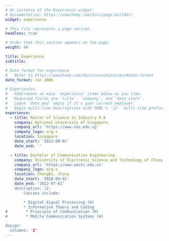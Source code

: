 ```yaml
---
# An instance of the Experience widget.
# Documentation: https://wowchemy.com/docs/page-builder/
widget: experience

# This file represents a page section.
headless: true

# Order that this section appears on the page.
weight: 40

title: Experience
subtitle:

# Date format for experience
#   Refer to https://wowchemy.com/docs/customization/#date-format
date_format: Jan 2006

# Experiences.
#   Add/remove as many `experience` items below as you like.
#   Required fields are `title`, `company`, and `date_start`.
#   Leave `date_end` empty if it's your current employer.
#   Begin multi-line descriptions with YAML's `|2-` multi-line prefix.
experience:
  - title: Master of Science in Industry 4.0
    company: National University of Singapore
    company_url: 'https://www.nus.edu.sg'
    company_logo: org-x
    location: Singapore
    date_start: '2022-08-01'
    date_end: ''

  - title: Bachelor of Communication Engineering
    company: University of Electronic Science and Technology of China
    company_url: 'https://www.uestc.edu.cn'
    company_logo: org-x
    location: ChengDu, China
    date_start: '2018-09-01'
    date_end: '2022-07-01‘
    description: |2-
        Courses include:

        * Digital Signal Processing (H)
        * Information Theory and Coding
#        * Principle of Communication (H)
#        * Mobile Communication Systems (H)

design:
  columns: '2'
---
```

